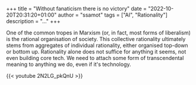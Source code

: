 +++
title = "Without fanaticism there is no victory"
date = "2022-10-20T20:31:20+01:00"
author = "ssamot"
tags = ["AI", "Rationality"]
description = "..."
+++

One of the common tropes in Marxism (or, in fact, most forms of liberalism) is the rational organisation of society. This collective rationality ultimately stems from aggregates of individual rationality, either organised top-down or bottom up. Rationality alone does not suffice for anything it seems, not even building core tech. We need to attach some form of transcendental meaning to anything we do, even if it's technology. 

{{< youtube 2N2LG_pkQnU >}}

